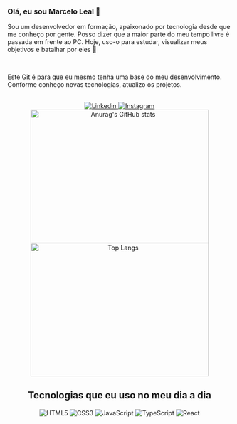 <div align="center">
  <img alt="" src="https://www.alura.com.br/artigos/assets/como-criar-um-readme-para-seu-perfil-github/como-criar-um-readme-para-seu-perfil-github.jpg" />
</div>

<h3 >Olá, eu sou Marcelo Leal 👋</h3>

<p >Sou um desenvolvedor em formação, apaixonado por tecnologia desde que me conheço por gente. Posso dizer que a maior parte do meu tempo livre é passada em frente ao PC. Hoje, uso-o para estudar, visualizar meus objetivos e batalhar por eles 🤖</p>

<br/>

<p >Este Git é para que eu mesmo tenha uma base do meu desenvolvimento. Conforme conheço novas tecnologias, atualizo os projetos.</p>

<br/>

<div align="center">
  <a href="https://www.linkedin.com/in/dev-marcelo-leal/">
    <img src="https://img.shields.io/badge/LinkedIn-0077B5?style=for-the-badge&logo=linkedin&logoColor=white" alt="Linkedin" />
  </a>
  <a href="https://www.instagram.com/marcelo0.0/?next=%2F&hl=en">
    <img src="https://img.shields.io/badge/Instagram-E4405F?style=for-the-badge&logo=instagram&logoColor=white" alt="Instagram" />
  </a>
</div>

<div align="center">
  <img src="https://github-readme-stats.vercel.app/api?username=Ellucidator&show_icons=true&theme=transparent" alt="Anurag's GitHub stats" width="400" height="300">
  <img src="https://github-readme-stats.vercel.app/api/top-langs/?username=Ellucidator&layout=compact" alt="Top Langs" width="400" height="300">
</div>

<h2 align="center">Tecnologias que eu uso no meu dia a dia</h2>

<div align="center">
  <img align="center" alt="HTML5" src="https://img.shields.io/badge/HTML5-E34F26?style=for-the-badge&logo=html5&logoColor=white" />
  <img align="center" alt="CSS3" src="https://img.shields.io/badge/CSS3-1572B6?style=for-the-badge&logo=css3&logoColor=white" />
  <img align="center" alt="JavaScript" src="https://img.shields.io/badge/JavaScript-F7DF1E?style=for-the-badge&logo=javascript&logoColor=black" />
  <img align="center" alt="TypeScript" src="https://img.shields.io/badge/TypeScript-007ACC?style=for-the-badge&logo=typescript&logoColor=white" />
  <img align="center" alt="React" src="https://img.shields.io/badge/React-20232A?style=for-the-badge&logo=react&logoColor=61DAFB" />
</div>
